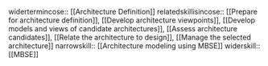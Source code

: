 widertermincose:: [[Architecture Definition]]
relatedskillisincose:: [[Prepare for architecture definition]], [[Develop architecture viewpoints]], [[Develop models and views of candidate architectures]], [[Assess architecture candidates]], [[Relate the architecture to design]], [[Manage the selected architecture]]
narrowskill:: [[Architecture modeling using MBSE]]
widerskill:: [[MBSE]]
